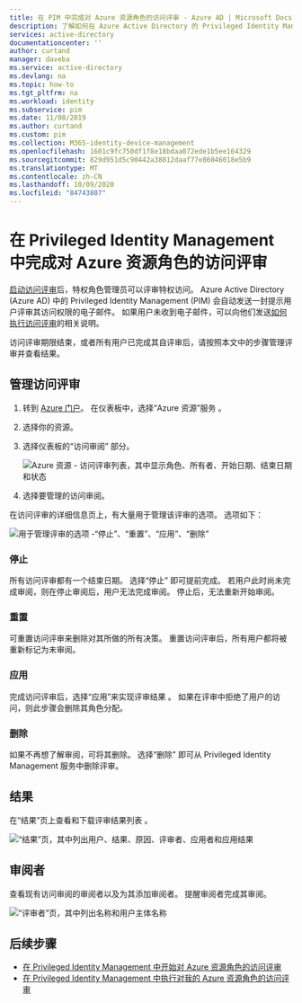 ```yaml
---
title: 在 PIM 中完成对 Azure 资源角色的访问评审 - Azure AD | Microsoft Docs
description: 了解如何在 Azure Active Directory 的 Privileged Identity Management 中完成 Azure 资源角色的访问评审。
services: active-directory
documentationcenter: ''
author: curtand
manager: daveba
ms.service: active-directory
ms.devlang: na
ms.topic: how-to
ms.tgt_pltfrm: na
ms.workload: identity
ms.subservice: pim
ms.date: 11/08/2019
ms.author: curtand
ms.custom: pim
ms.collection: M365-identity-device-management
ms.openlocfilehash: 1601c9fc750df1f8e18bdaa072ede1b5ee164329
ms.sourcegitcommit: 829d951d5c90442a38012daaf77e86046018e5b9
ms.translationtype: MT
ms.contentlocale: zh-CN
ms.lasthandoff: 10/09/2020
ms.locfileid: "84743807"
---
```

# <a name="complete-an-access-review-of-azure-resource-roles-in-privileged-identity-management"></a>在 Privileged Identity Management 中完成对 Azure 资源角色的访问评审

[启动访问评审](pim-resource-roles-start-access-review.md)后，特权角色管理员可以评审特权访问。 Azure Active Directory (Azure AD) 中的 Privileged Identity Management (PIM) 会自动发送一封提示用户评审其访问权限的电子邮件。 如果用户未收到电子邮件，可以向他们发送[如何执行访问评审](pim-resource-roles-perform-access-review.md)的相关说明。

访问评审期限结束，或者所有用户已完成其自评审后，请按照本文中的步骤管理评审并查看结果。

## <a name="manage-access-reviews"></a>管理访问评审

1. 转到 [Azure 门户](https://portal.azure.com/)。 在仪表板中，选择“Azure 资源”服务  。

2. 选择你的资源。

3. 选择仪表板的“访问审阅”  部分。

    ![Azure 资源 - 访问评审列表，其中显示角色、所有者、开始日期、结束日期和状态](media/pim-resource-roles-complete-access-review/rbac-access-review-home-list.png)

4. 选择要管理的访问审阅。

在访问评审的详细信息页上，有大量用于管理该评审的选项。 选项如下：

![用于管理评审的选项 -“停止”、“重置”、“应用”、“删除”](media/pim-resource-roles-complete-access-review/rbac-access-review-menu.png)

### <a name="stop"></a>停止

所有访问评审都有一个结束日期。 选择“停止”  即可提前完成。 若用户此时尚未完成审阅，则在停止审阅后，用户无法完成审阅。 停止后，无法重新开始审阅。

### <a name="reset"></a>重置

可重置访问评审来删除对其所做的所有决策。 重置访问评审后，所有用户都将被重新标记为未审阅。

### <a name="apply"></a>应用

完成访问评审后，选择“应用”来实现评审结果  。 如果在评审中拒绝了用户的访问，则此步骤会删除其角色分配。  

### <a name="delete"></a>删除

如果不再想了解审阅，可将其删除。 选择“删除”  即可从 Privileged Identity Management 服务中删除评审。

## <a name="results"></a>结果

在“结果”页上查看和下载评审结果列表  。

![“结果”页，其中列出用户、结果、原因、评审者、应用者和应用结果](media/pim-resource-roles-complete-access-review/rbac-access-review-results.png)

## <a name="reviewers"></a>审阅者

查看现有访问审阅的审阅者以及为其添加审阅者。 提醒审阅者完成其审阅。

![“评审者”页，其中列出名称和用户主体名称](media/pim-resource-roles-complete-access-review/rbac-access-review-reviewers.png)

## <a name="next-steps"></a>后续步骤

- [在 Privileged Identity Management 中开始对 Azure 资源角色的访问评审](pim-resource-roles-start-access-review.md)
- [在 Privileged Identity Management 中执行对我的 Azure 资源角色的访问评审](pim-resource-roles-perform-access-review.md)
